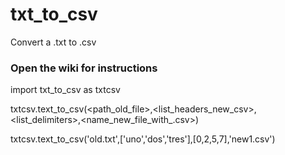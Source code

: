 # txt_to_csv
Convert a .txt to .csv 

### Open the wiki for instructions

import txt_to_csv as txtcsv

txtcsv.text_to_csv(<path_old_file>,<list_headers_new_csv>,<list_delimiters>,<name_new_file_with_.csv>)

txtcsv.text_to_csv('old.txt',['uno','dos','tres'],[0,2,5,7],'new1.csv')







